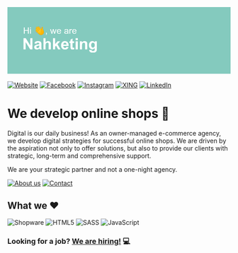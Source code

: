 ![Hi, we are Nahketing](assets/github-header.png "Hi, we are Nahketing")


[![Website](https://img.shields.io/badge/website-000000.svg?style=for-the-badge&logoColor=white)](https://www.nahketing.de)
[![Facebook](https://img.shields.io/badge/Facebook-%231877F2.svg?style=for-the-badge&logo=Facebook&logoColor=white)](https://www.facebook.com/nahketing)
[![Instagram](https://img.shields.io/badge/Instagram-%23E4405F.svg?style=for-the-badge&logo=Instagram&logoColor=white)](https://www.instagram.com/nahketing/)
[![XING](https://img.shields.io/badge/xing-%23006567.svg?style=for-the-badge&logo=xing&logoColor=white)](https://www.xing.com/pages/nahketing)
[![LinkedIn](https://img.shields.io/badge/linkedin-%230077B5.svg?style=for-the-badge&logo=linkedin&logoColor=white)](https://www.linkedin.com/company/nahketing)

# We develop online shops :rocket:

Digital is our daily business! As an owner-managed e-commerce agency, we develop digital strategies for successful online shops. We are driven by the aspiration not only to offer solutions, but also to provide our clients with strategic, long-term and comprehensive support.

We are your strategic partner and not a one-night agency.

[![About us](https://img.shields.io/badge/about-000000.svg?style=for-the-badge&logoColor=white)](https://www.nahketing.de/die-e-commerce-agentur)
[![Contact](https://img.shields.io/badge/Contact-84cabe.svg?style=for-the-badge&logoColor=white)](https://www.nahketing.de/#footer)

## What we :heart:

![Shopware](https://img.shields.io/badge/Shopware-189EFF.svg?style=for-the-badge&logoColor=white)
![HTML5](https://img.shields.io/badge/html5-%23E34F26.svg?style=for-the-badge&logo=html5&logoColor=white)
![SASS](https://img.shields.io/badge/SASS-hotpink.svg?style=for-the-badge&logo=SASS&logoColor=white)
![JavaScript](https://img.shields.io/badge/javascript-%23323330.svg?style=for-the-badge&logo=javascript&logoColor=%23F7DF1E)

### Looking for a job? [We are hiring!](https://www.nahketing.de/jobs) :computer: